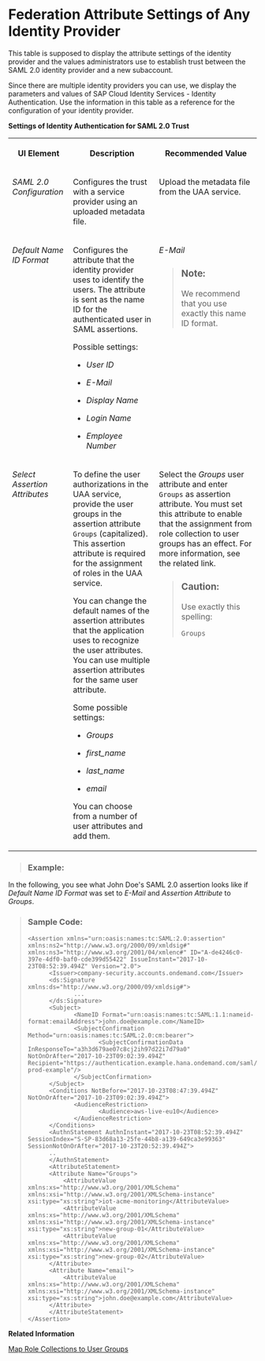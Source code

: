 <!-- loio6d073332bc5743fdb7f7f06bde499ab7 -->

# Federation Attribute Settings of Any Identity Provider

This table is supposed to display the attribute settings of the identity provider and the values administrators use to establish trust between the SAML 2.0 identity provider and a new subaccount.



Since there are multiple identity providers you can use, we display the parameters and values of SAP Cloud Identity Services - Identity Authentication. Use the information in this table as a reference for the configuration of your identity provider.

**Settings of Identity Authentication for SAML 2.0 Trust**


<table>
<tr>
<th valign="top">

UI Element



</th>
<th valign="top">

Description



</th>
<th valign="top">

Recommended Value



</th>
</tr>
<tr>
<td valign="top">

 *SAML 2.0 Configuration* 



</td>
<td valign="top">

Configures the trust with a service provider using an uploaded metadata file.



</td>
<td valign="top">

Upload the metadata file from the UAA service.



</td>
</tr>
<tr>
<td valign="top">

 *Default Name ID Format* 



</td>
<td valign="top">

Configures the attribute that the identity provider uses to identify the users. The attribute is sent as the name ID for the authenticated user in SAML assertions.

Possible settings:

-   *User ID*

-   *E-Mail*

-   *Display Name*

-   *Login Name*

-   *Employee Number*




</td>
<td valign="top">

*E-Mail*

> ### Note:  
> We recommend that you use exactly this name ID format.



</td>
</tr>
<tr>
<td valign="top">

 *Select Assertion Attributes* 



</td>
<td valign="top">

To define the user authorizations in the UAA service, provide the user groups in the assertion attribute `Groups` \(capitalized\). This assertion attribute is required for the assignment of roles in the UAA service.

You can change the default names of the assertion attributes that the application uses to recognize the user attributes. You can use multiple assertion attributes for the same user attribute.

Some possible settings:

-   *Groups*

-   *first\_name*

-   *last\_name*

-   *email*


You can choose from a number of user attributes and add them.



</td>
<td valign="top">

Select the *Groups* user attribute and enter `Groups` as assertion attribute. You must set this attribute to enable that the assignment from role collection to user groups has an effect. For more information, see the related link.

> ### Caution:  
> Use exactly this spelling:
> 
> `Groups`



</td>
</tr>
</table>

> ### Example:  

In the following, you see what John Doe's SAML 2.0 assertion looks like if *Default Name ID Format* was set to *E-Mail* and *Assertion Attribute* to *Groups*.

> ### Sample Code:  
> ```
> <Assertion xmlns="urn:oasis:names:tc:SAML:2.0:assertion" xmlns:ns2="http://www.w3.org/2000/09/xmldsig#" xmlns:ns3="http://www.w3.org/2001/04/xmlenc#" ID="A-de4246c0-397e-4df0-baf0-cde399d55422" IssueInstant="2017-10-23T08:52:39.494Z" Version="2.0">
>       <Issuer>company-security.accounts.ondemand.com</Issuer>
>       <ds:Signature xmlns:ds="http://www.w3.org/2000/09/xmldsig#">
>              ...
>       </ds:Signature>
>       <Subject>
>              <NameID Format="urn:oasis:names:tc:SAML:1.1:nameid-format:emailAddress">john.doe@example.com</NameID>
>              <SubjectConfirmation Method="urn:oasis:names:tc:SAML:2.0:cm:bearer">
>                     <SubjectConfirmationData InResponseTo="a3h3d679ae07c8cj2ih97d22i7d79a0" NotOnOrAfter="2017-10-23T09:02:39.494Z" Recipient="https://authentication.example.hana.ondemand.com/saml/SSO/alias/company-prod-example"/>
>              </SubjectConfirmation>
>       </Subject>
>       <Conditions NotBefore="2017-10-23T08:47:39.494Z" NotOnOrAfter="2017-10-23T09:02:39.494Z">
>              <AudienceRestriction>
>                     <Audience>aws-live-eu10</Audience>
>              </AudienceRestriction>
>       </Conditions>
>       <AuthnStatement AuthnInstant="2017-10-23T08:52:39.494Z" SessionIndex="S-SP-83d68a13-25fe-44b8-a139-649ca3e99363" SessionNotOnOrAfter="2017-10-23T20:52:39.494Z">
>       ..
>       </AuthnStatement>
>       <AttributeStatement>
>     	<Attribute Name="Groups">
> 			<AttributeValue xmlns:xs="http://www.w3.org/2001/XMLSchema" xmlns:xsi="http://www.w3.org/2001/XMLSchema-instance" xsi:type="xs:string">iot-acme-monitoring</AttributeValue>
> 			<AttributeValue xmlns:xs="http://www.w3.org/2001/XMLSchema" xmlns:xsi="http://www.w3.org/2001/XMLSchema-instance" xsi:type="xs:string">new-group-01</AttributeValue>
> 			<AttributeValue xmlns:xs="http://www.w3.org/2001/XMLSchema" xmlns:xsi="http://www.w3.org/2001/XMLSchema-instance" xsi:type="xs:string">new-group-02</AttributeValue>
> 		</Attribute>
>     	<Attribute Name="email">
> 			<AttributeValue xmlns:xs="http://www.w3.org/2001/XMLSchema" xmlns:xsi="http://www.w3.org/2001/XMLSchema-instance" xsi:type="xs:string">john.doe@example.com</AttributeValue>
> 		</Attribute>
>       </AttributeStatement>
> </Assertion>
> ```

**Related Information**  


[Map Role Collections to User Groups](map-role-collections-to-user-groups-51acfc8.md "You want to assign a role collection to a user group provided by an identity provider that has a custom trust configuration in SAP BTP. In this case, the assignment is a mapping of a user group to a role collection. Your identity provider provides the user groups using the assertion attribute called Groups. Each value of the attribute is mapped to a role collection as described in this procedure.")

